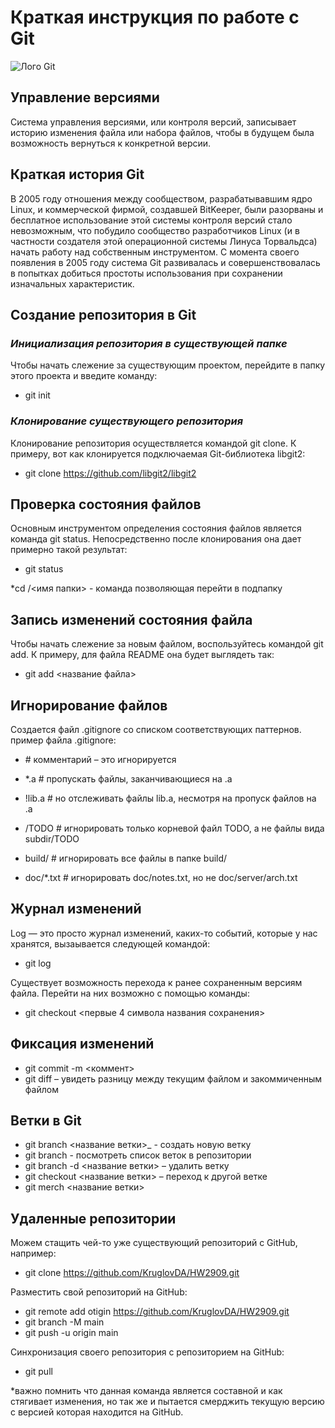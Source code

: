 # Краткая инструкция по работе с Git

![Лого Git](2.png)

## Управление версиями
Система управления версиями, или контроля версий, записывает историю изменения файла или набора файлов, чтобы в будущем была возможность вернуться к конкретной версии.

## Краткая история Git
В 2005 году отношения между сообществом, разрабатывавшим ядро Linux, и коммерческой фирмой, создавшей BitKeeper, были разорваны и бесплатное использование этой системы контроля версий стало невозможным, что побудило сообщество разработчиков Linux (и в частности создателя этой операционной системы Линуса Торвальдса) начать работу над собственным инструментом. С момента своего появления в 2005 году система Git развивалась и совершенствовалась в попытках добиться простоты использования при сохранении изначальных характеристик.

## Создание репозитория в Git
### *Инициализация репозитория в существующей папке*

Чтобы начать слежение за существующим проектом, перейдите в папку этого проекта и введите команду:

* git init

### *Клонирование существующего репозитория*
Клонирование репозитория осуществляется командой git clone. К примеру, вот как клонируется подключаемая Git-библиотека libgit2:

* git clone https://github.com/libgit2/libgit2

## Проверка состояния файлов
Основным инструментом определения состояния файлов является команда 
git status. Непосредственно после клонирования она дает примерно такой результат:

* git status

*cd /<имя папки> - команда позволяющая перейти в подпапку

## Запись изменений состояния файла
Чтобы начать слежение за новым файлом, воспользуйтесь командой git add. К примеру, для файла README она будет выглядеть так:

*  git add <название файла>

## Игнорирование файлов
Создается файл .gitignore со списком соответствующих паттернов. пример файла .gitignore:

* \# комментарий – это игнорируется

* \*.a # пропускать файлы, заканчивающиеся на .a

* \!lib.a # но отслеживать файлы lib.a, несмотря на пропуск файлов на .a

* \/TODO # игнорировать только корневой файл TODO, а не файлы вида subdir/TODO

* build/ # игнорировать все файлы в папке build/

* doc/*.txt # игнорировать doc/notes.txt, но не doc/server/arch.txt

## Журнал изменений
Log — это просто журнал изменений, каких-то событий, которые у нас
хранятся, вызаывается следующей командой:

* git log

 Существует возможность перехода к ранее сохраненным версиям файла. Перейти на них возможно с помощью команды:

* git checkout <первые 4 символа названия сохранения>

## Фиксация изменений
* git commit -m <коммент>
* git diff – увидеть разницу между текущим файлом и закоммиченным файлом

## Ветки в Git
* git branch <название ветки>_ - создать новую ветку
* git branch - посмотреть список веток в репозитории
* git branch -d <название ветки> – удалить ветку
* git checkout <название ветки> – переход к другой ветке
* git merch <название ветки>

## Удаленные репозитории

Можем стащить чей-то уже существующий репозиторий с GitHub, например:

* git clone https://github.com/KruglovDA/HW2909.git

Разместить свой репозиторий на GitHub:
* git remote add otigin https://github.com/KruglovDA/HW2909.git
* git branch -M main
* git push -u origin main

Синхронизация своего репозитория с репозиторием на GitHub:
* git pull

\*важно помнить что данная команда является составной и как стягивает изменения, но так же и пытается смерджить текущую версию с версией которая находится на GitHub.
